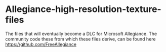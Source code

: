 # Allegiance-high-resolution-texture-files
The files that will eventually become a DLC for Microsoft Allegiance. The community code these from which these files derive, can be found here https://github.com/FreeAllegiance
